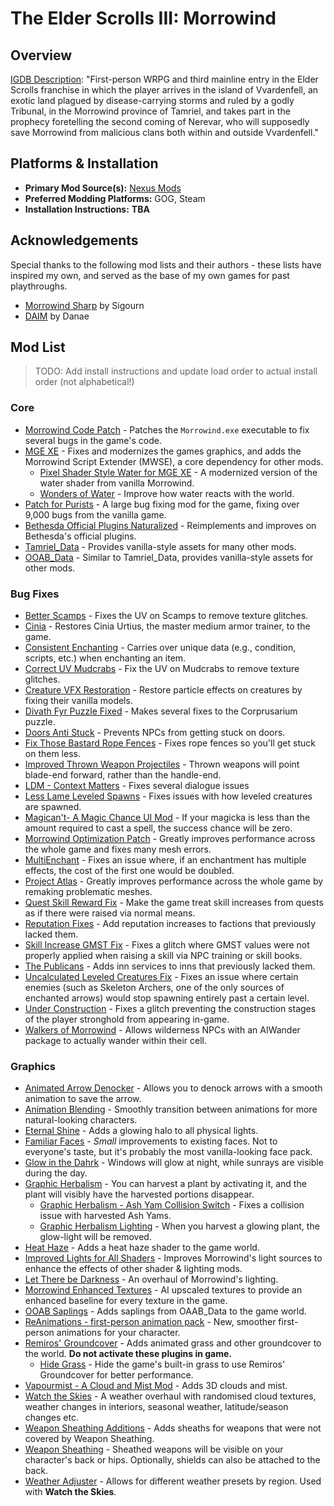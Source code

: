 # The Elder Scrolls III: Morrowind

## Overview

[IGDB Description](https://www.igdb.com/games/the-elder-scrolls-iii-morrowind): "First-person WRPG and third mainline entry in the Elder Scrolls franchise in which the player arrives in the island of Vvardenfell, an exotic land plagued by disease-carrying storms and ruled by a godly Tribunal, in the Morrowind province of Tamriel, and takes part in the prophecy foretelling the second coming of Nerevar, who will supposedly save Morrowind from malicious clans both within and outside Vvardenfell."

## Platforms & Installation

- **Primary Mod Source(s):**  [Nexus Mods](https://www.nexusmods.com/morrowind)
- **Preferred Modding Platforms:** GOG, Steam
- **Installation Instructions:** **TBA**

## Acknowledgements

Special thanks to the following mod lists and their authors - these lists have inspired my own, and served as the base of my own games for past playthroughs.

- [Morrowind Sharp](https://sigourn.gitbook.io/morrowind-sharp) by Sigourn
- [DAIM](https://danaes-morrowind-modlist.gitbook.io/daim) by Danae

## Mod List

> TODO: Add install instructions and update load order to actual install order (not alphabetical!)

### Core

- [Morrowind Code Patch](https://www.nexusmods.com/morrowind/mods/19510/) - Patches the `Morrowind.exe` executable to fix several bugs in the game's code.
- [MGE XE](https://www.nexusmods.com/morrowind/mods/41102) - Fixes and modernizes the games graphics, and adds the Morrowind Script Extender (MWSE), a core dependency for other mods.
	- [Pixel Shader Style Water for MGE XE](https://www.nexusmods.com/morrowind/mods/50044) - A modernized version of the water shader from vanilla Morrowind.
	- [Wonders of Water](https://www.nexusmods.com/morrowind/mods/52815) - Improve how water reacts with the world.
- [Patch for Purists](https://www.nexusmods.com/morrowind/mods/45096) - A large bug fixing mod for the game, fixing over 9,000 bugs from the vanilla game.
- [Bethesda Official Plugins Naturalized](https://www.nexusmods.com/morrowind/mods/51107) - Reimplements and improves on Bethesda's official plugins.
- [Tamriel_Data](https://www.nexusmods.com/morrowind/mods/44537) - Provides vanilla-style assets for many other mods.
- [OOAB_Data](https://www.nexusmods.com/morrowind/mods/49042) - Similar to Tamriel_Data, provides vanilla-style assets for other mods.

### Bug Fixes

- [Better Scamps](https://www.nexusmods.com/morrowind/mods/48008) - Fixes the UV on Scamps to remove texture glitches.
- [Cinia](https://www.nexusmods.com/morrowind/mods/47153) - Restores Cinia Urtius, the master medium armor trainer, to the game.
- [Consistent Enchanting](https://www.nexusmods.com/morrowind/mods/50029) - Carries over unique data (e.g., condition, scripts, etc.) when enchanting an item.
- [Correct UV Mudcrabs](https://www.nexusmods.com/morrowind/mods/42130) - Fix the UV on Mudcrabs to remove texture glitches.
- [Creature VFX Restoration](https://www.nexusmods.com/morrowind/mods/46194) - Restore particle effects on creatures by fixing their vanilla models.
- [Divath Fyr Puzzle Fixed](https://www.nexusmods.com/morrowind/mods/45155) - Makes several fixes to the Corprusarium puzzle.
- [Doors Anti Stuck](https://www.nexusmods.com/morrowind/mods/50931) - Prevents NPCs from getting stuck on doors.
- [Fix Those Bastard Rope Fences](https://www.nexusmods.com/morrowind/mods/45741) - Fixes rope fences so you'll get stuck on them less.
- [Improved Thrown Weapon Projectiles](https://www.nexusmods.com/morrowind/mods/44763) - Thrown weapons will point blade-end forward, rather than the handle-end.
- [LDM - Context Matters](https://www.nexusmods.com/morrowind/mods/48273) - Fixes several dialogue issues
- [Less Lame Leveled Spawns](https://www.nexusmods.com/morrowind/mods/51059) - Fixes issues with how leveled creatures are spawned.
- [Magican't- A Magic Chance UI Mod](https://www.nexusmods.com/morrowind/mods/50990) - If your magicka is less than the amount required to cast a spell, the success chance will be zero.
- [Morrowind Optimization Patch](https://www.nexusmods.com/morrowind/mods/45384) - Greatly improves performance across the whole game and fixes many mesh errors.
- [MultiEnchant](https://www.nexusmods.com/morrowind/mods/51022) - Fixes an issue where, if an enchantment has multiple effects, the cost of the first one would be doubled.
- [Project Atlas](https://www.nexusmods.com/morrowind/mods/45399) - Greatly improves performance across the whole game by remaking problematic meshes.
- [Quest Skill Reward Fix](https://www.nexusmods.com/morrowind/mods/48269) - Make the game treat skill increases from quests as if there were raised via normal means.
- [Reputation Fixes](https://www.nexusmods.com/morrowind/mods/51096) - Add reputation increases to factions that previously lacked them.
- [Skill Increase GMST Fix](https://www.nexusmods.com/morrowind/mods/48029) - Fixes a glitch where GMST values were not properly applied when raising a skill via NPC training or skill books.
- [The Publicans](https://www.nexusmods.com/morrowind/mods/45410) - Adds inn services to inns that previously lacked them.
- [Uncalculated Leveled Creatures Fix](https://www.nexusmods.com/morrowind/mods/51717) - Fixes an issue where certain enemies (such as Skeleton Archers, one of the only sources of enchanted arrows) would stop spawning entirely past a certain level.
- [Under Construction](https://www.nexusmods.com/morrowind/mods/50285) - Fixes a glitch preventing the construction stages of the player stronghold from appearing in-game.
- [Walkers of Morrowind](https://www.nexusmods.com/morrowind/mods/49889) - Allows wilderness NPCs with an AIWander package to actually wander within their cell.

### Graphics

 - [Animated Arrow Denocker](https://www.nexusmods.com/morrowind/mods/52418) - Allows you to denock arrows with a smooth animation to save the arrow.
 - [Animation Blending](https://www.nexusmods.com/morrowind/mods/53779) - Smoothly transition between animations for more natural-looking characters.
 - [Eternal Shine](https://www.nexusmods.com/morrowind/mods/53722) - Adds a glowing halo to all physical lights.
 - [Familiar Faces](https://www.nexusmods.com/morrowind/mods/50093) - *Small* improvements to existing faces. Not to everyone's taste, but it's probably the most vanilla-looking face pack.
 - [Glow in the Dahrk](https://www.nexusmods.com/morrowind/mods/45886) - Windows will glow at night, while sunrays are visible during the day.
 - [Graphic Herbalism](https://www.nexusmods.com/morrowind/mods/46599) - You can harvest a plant by activating it, and the plant will visibly have the harvested portions disappear.
   - [Graphic Herbalism - Ash Yam Collision Switch](https://www.nexusmods.com/morrowind/mods/49154) - Fixes a collision issue with harvested Ash Yams.
   - [Graphic Herbalism Lighting](https://www.nexusmods.com/morrowind/mods/47864) - When you harvest a glowing plant, the glow-light will be removed.
 - [Heat Haze](https://www.nexusmods.com/morrowind/mods/48973) - Adds a heat haze shader to the game world.
 - [Improved Lights for All Shaders](https://www.nexusmods.com/morrowind/mods/51463) - Improves Morrowind's light sources to enhance the effects of other shader & lighting mods.
 - [Let There be Darkness](https://www.nexusmods.com/morrowind/mods/47912?) - An overhaul of Morrowind's lighting.
 - [Morrowind Enhanced Textures](https://www.nexusmods.com/morrowind/mods/46221) - AI upscaled textures to provide an enhanced baseline for every texture in the game.
 - [OOAB Saplings](https://www.nexusmods.com/morrowind/mods/50334) - Adds saplings from OAAB_Data to the game world.
 - [ReAnimations - first-person animation pack](https://www.nexusmods.com/morrowind/mods/52596) - New, smoother first-person animations for your character.
 - [Remiros' Groundcover](https://www.nexusmods.com/morrowind/mods/46733) - Adds animated grass and other groundcover to the world. **Do not activate these plugins in game.**
   - [Hide Grass](https://www.nexusmods.com/morrowind/mods/52764) - Hide the game's built-in grass to use Remiros' Groundcover for better performance.
 - [Vapourmist - A Cloud and Mist Mod](https://www.nexusmods.com/morrowind/mods/50517) - Adds 3D clouds and mist.
 - [Watch the Skies](https://www.nexusmods.com/morrowind/mods/48636) - A weather overhaul with randomised cloud textures, weather changes in interiors, seasonal weather, latitude/season changes etc.
 - [Weapon Sheathing Additions](https://www.nexusmods.com/morrowind/mods/496160) - Adds sheaths for weapons that were not covered by Weapon Sheathing.
 - [Weapon Sheathing](https://www.nexusmods.com/morrowind/mods/46069?tab=files) - Sheathed weapons will be visible on your character's back or hips. Optionally, shields can also be attached to the back.
 - [Weather Adjuster](https://www.nexusmods.com/morrowind/mods/46816) - Allows for different weather presets by region. Used with **Watch the Skies**.